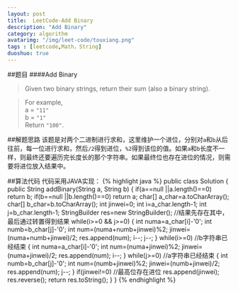 ```yaml
---
layout: post
title:  LeetCode-Add Binary
description: "Add Binary"
category: algorithm
avatarimg: "/img/leet-code/touxiang.png"
tags : [leetcode,Math，String]
duoshuo: true
---
```

##题目
####Add Binary
>Given two binary strings, return their sum (also a binary string).

>For example,    
>a = `"11"`   
>b = `"1"`   
>Return `"100"`.   

<!-- more -->
	
##解题思路
该题是对两个二进制进行求和，这里维护一个进位，分别对`a`和`b`从后往前，每一位进行求和，然后`/2`得到进位，`%2`得到该位的值。如果`a`和`b`长度不一样，则最终还要遍历完长度长的那个字符串。如果最终位也存在进位的情况，则需要将进位放入结果中。

##算法代码
代码采用JAVA实现：
{% highlight java %}
public class Solution {
    public String addBinary(String a, String b) {
        if(a==null ||a.length()==0)
        	return b;
        if(b==null ||b.length()==0)
        	return a;
        char[] a_char=a.toCharArray();
        char[] b_char=b.toCharArray();
        int jinwei=0;
        int i=a_char.length-1;
        int j=b_char.length-1;
        StringBuilder res=new StringBuilder();  //结果先存在其中，最后通过转置得到结果
        while(i>=0 && j>=0) 
        {
        	int numa=a_char[i]-'0';
        	int numb=b_char[j]-'0';
        	int num=(numa+numb+jinwei)%2;
        	jinwei=(numa+numb+jinwei)/2;
        	res.append(num);
        	i--;
        	j--;
        }
        while(i>=0)  //b字符串已经结束
        {
        	int numa=a_char[i]-'0';
        	int num=(numa+jinwei)%2;
        	jinwei=(numa+jinwei)/2;
        	res.append(num);
        	i--;
        }
        while(j>=0)  //a字符串已经结束
        {
        	int numb=b_char[j]-'0';
        	int num=(numb+jinwei)%2;
        	jinwei=(numb+jinwei)/2;
        	res.append(num);
        	j--;
        }
        if(jinwei!=0)   //最高位存在进位
        	res.append(jinwei);
        res.reverse();
        return res.toString();
    }
}
{% endhighlight %}

